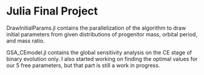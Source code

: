 # Julia Final Project
DrawInitialParams.jl contains the parallelization of the algorithm to draw initial parameters from given distributions of progenitor
mass, orbital period, and mass ratio.

GSA_CEmodel.jl contains the global sensitivity analysis on the CE stage of binary evolution only. I also started working on finding the
optimal values for our 5 free parameters, but that part is still a work in progress.
